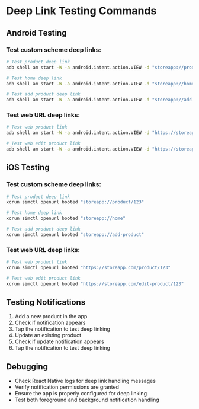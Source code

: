 # Deep Link Testing Commands

## Android Testing

### Test custom scheme deep links:

```bash
# Test product deep link
adb shell am start -W -a android.intent.action.VIEW -d "storeapp://product/123" com.storeapp

# Test home deep link
adb shell am start -W -a android.intent.action.VIEW -d "storeapp://home" com.storeapp

# Test add product deep link
adb shell am start -W -a android.intent.action.VIEW -d "storeapp://add-product" com.storeapp
```

### Test web URL deep links:

```bash
# Test web product link
adb shell am start -W -a android.intent.action.VIEW -d "https://storeapp.com/product/123" com.storeapp

# Test web edit product link
adb shell am start -W -a android.intent.action.VIEW -d "https://storeapp.com/edit-product/123" com.storeapp
```

## iOS Testing

### Test custom scheme deep links:

```bash
# Test product deep link
xcrun simctl openurl booted "storeapp://product/123"

# Test home deep link
xcrun simctl openurl booted "storeapp://home"

# Test add product deep link
xcrun simctl openurl booted "storeapp://add-product"
```

### Test web URL deep links:

```bash
# Test web product link
xcrun simctl openurl booted "https://storeapp.com/product/123"

# Test web edit product link
xcrun simctl openurl booted "https://storeapp.com/edit-product/123"
```

## Testing Notifications

1. Add a new product in the app
2. Check if notification appears
3. Tap the notification to test deep linking
4. Update an existing product
5. Check if update notification appears
6. Tap the notification to test deep linking

## Debugging

- Check React Native logs for deep link handling messages
- Verify notification permissions are granted
- Ensure the app is properly configured for deep linking
- Test both foreground and background notification handling
